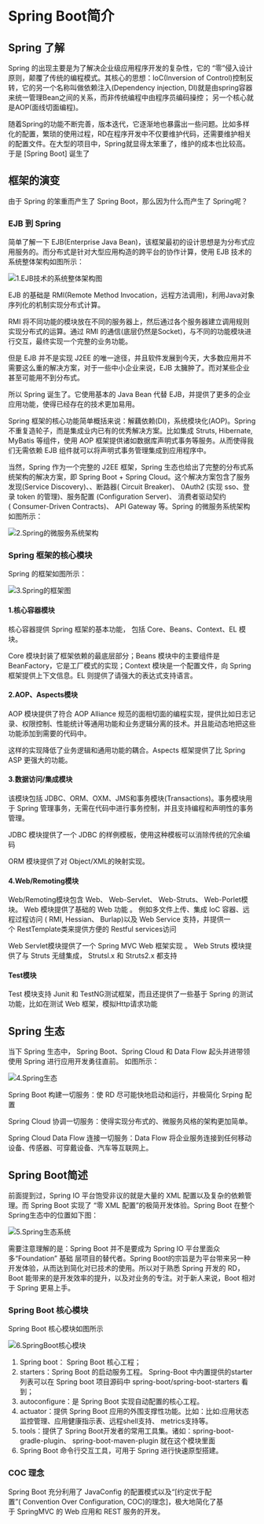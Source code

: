 # Spring Boot简介

## Spring 了解

Spring 的出现主要是为了解决企业级应用程序开发的复杂性，它的 “零”侵入设计原则，颠覆了传统的编程模式。其核心的思想：IoC(Inversion of Control)控制反转，它的另一个名称叫做依赖注入(Dependency injection, DI)就是由spring容器来统一管理Bean之间的关系，而非传统编程中由程序员编码操控； 另一个核心就是AOP(面线切面编程)。

随着Spring的功能不断完善，版本迭代，它逐渐地也暴露出一些问题。比如多样化的配置，繁琐的使用过程，RD在程序开发中不仅要维护代码，还需要维护相关的配置文件。在大型的项目中，Spring就显得太笨重了，维护的成本也比较高。于是 [Spring Boot] 诞生了

## 框架的演变

由于 Spring 的笨重而产生了 Spring Boot，那么因为什么而产生了 Spring呢？

### EJB 到 Spring

简单了解一下 EJB(Enterprise Java Bean)，该框架最初的设计思想是为分布式应用服务的。而分布式是针对大型应用构造的跨平台的协作计算，使用 EJB 技术的系统整体架构如图所示：

![1.EJB技术的系统整体架构图](../图片/1.EJB技术的系统整体架构图.png)

EJB 的基础是 RMI(Remote Method Invocation，远程方法调用)，利用Java对象序列化的机制实现分布式计算。

RMI 将不同功能的模块放在不同的服务器上，然后通过各个服务器建立调用规则实现分布式的运算。通过 RMI 的通信(底层仍然是Socket)，与不同的功能模块进行交互，最终实现一个完整的业务功能。

但是 EJB 并不是实现 J2EE 的唯一途径，并且软件发展到今天，大多数应用并不需要这么重的解决方案，对于一些中小企业来说，EJB 太臃肿了。而对某些企业甚至可能用不到分布式。

所以 Spring 诞生了。它使用基本的 Java Bean 代替 EJB，并提供了更多的企业应用功能，使得已经存在的技术更加易用。

Spring 框架的核心功能简单概括来说：解藕依赖(DI)，系统模块化(AOP)。Spring 不重复造轮子，而是集成业内已有的优秀解决方案。比如集成 Struts, Hibernate, MyBatis 等组件，使用 AOP 框架提供诸如数据库声明式事务等服务。从而使得我们无需依赖 EJB 组件就可以将声明式事务管理集成到应用程序中。

当然，Spring 作为一个完整的 J2EE 框架，Spring 生态也给出了完整的分布式系统架构的解决方案，即 Spring Boot + Spring Cloud。这个解决方案包含了服务发现(Service Discovery)、、断路器( Circuit Breaker)、 0Auth2 (实现 sso、登录 token 的管理)、服务配置 (Configuration Server)、 消费者驱动契约( Consumer-Driven Contracts)、 API Gateway 等。Spring 的微服务系统架构如图所示：

![2.Spring的微服务系统架构](../图片/2.Spring的微服务系统架构.png)

### Spring 框架的核心模块

Spring 的框架如图所示：

![3.Spring的框架图](../图片/3.Spring的框架图.png)

#### 1.核心容器模块

核心容器提供 Spring 框架的基本功能， 包括 Core、Beans、Context、EL 模块。

Core 模块封装了框架依赖的最底层部分；Beans 模块中的主要组件是 BeanFactory，它是工厂模式的实现；Context 模块是一个配置文件，向 Spring 框架提供上下文信息。EL 则提供了请强大的表达式支持语言。

#### 2.AOP、Aspects模块

AOP 模块提供了符合 AOP Alliance 规范的面相切面的编程实现，提供比如日志记录、权限控制、性能统计等通用功能和业务逻辑分离的技术。并且能动态地把这些功能添加到需要的代码中。

这样的实现降低了业务逻辑和通用功能的耦合。Aspects 框架提供了比 Spring ASP 更强大的功能。

#### 3.数据访问/集成模块

该模块包括 JDBC、ORM、OXM、JMS和事务模块(Transactions)。事务模块用于 Spring 管理事务，无需在代码中进行事务控制，并且支持编程和声明性的事务管理。

JDBC 模块提供了一个 JDBC 的样例模板，使用这种模板可以消除传统的冗余编码

ORM 模块提供了对 Object/XML的映射实现。

#### 4.Web/Remoting模块

Web/Remoting模块包含 Web、 Web-Servlet、 Web-Struts、 Web-Porlet模块。
Web 模块提供了基础的 Web 功能 。 例如多文件上传、集成 IoC 容器、远程过程访问
( RMI, Hessian、 Burlap)以及 Web Service 支持，并提供一个 RestTemplate类来提供方便的 Restful services访问

Web Servlet模块提供了一个 Spring MVC Web 框架实现 。
Web Struts 模块提供了与 Struts 无缝集成， Strutsl.x 和 Struts2.x 都支持

#### Test模块

Test 模块支持 Junit 和 TestNG测试框架，而且还提供了一些基于 Spring 的测试功能，比如在测试 Web 框架，模拟Http请求功能

## Spring 生态

当下 Spring 生态中， Spring Boot、Spring Cloud 和 Data Flow 起头并进带领使用 Spring 进行应用开发勇往直前。 如图所示：

![4.Spring生态](../图片/4.Spring生态.png)

Spring Boot 构建一切服务：使 RD 尽可能快地启动和运行，并极简化 Srping 配置

Spring Cloud 协调一切服务：使得实现分布式的、微服务风格的架构更加简单。

Spring Cloud Data Flow 连接一切服务：Data Flow 将企业服务连接到任何移动设备、传感器、可穿戴设备、汽车等互联网上。

## Spring Boot简述

前面提到过，Spring IO 平台饱受非议的就是大量的 XML 配置以及复杂的依赖管理。而 Spring Boot 实现了 “零 XML 配置”的极简开发体验。Spring Boot 在整个 Spring生态中的位置如下图：

![5.Spring生态系统](../图片/5.Spring生态系统.png)

需要注意理解的是：Spring Boot 并不是要成为 Spring IO 平台里面众多“Foundation” 基础 层项目的替代者。Spring Boot的宗旨是为平台带来另一种开发体验，从而达到简化对已技术的使用。所以对于熟悉 Spring 开发的 RD，Boot 能带来的是开发效率的提升，以及对业务的专注。对于新人来说，Boot 相对于 Spring 更易上手。

### Spring Boot 核心模块

Spring Boot 核心模块如图所示

![6.SpringBoot核心模块](../图片/6.SpringBoot核心模块.png)

1. Spring boot： Spring Boot 核心工程；
2. starters：Spring Boot 的启动服务工程。 Spring-Boot 中内置提供的starter列表可以在 Spring boot 项目源码中 spring-boot/spring-boot-starters 看到；
3. autoconfigure：是 Spring Boot 实现自动配置的核心工程。
4. actuator：提供 Spring Boot 应用的外围支撑性功能。比如：比如:应用状态监控管理、应用健康指示表、远程shell支持、 metrics支持等。
5. tools：提供了 Spring Boot开发者的常用工具集。诸如：spring-boot-gradle-plugin、 spring-boot-maven-plugin 就在这个模块里面
6. Spring Boot 命令行交互工具，可用于 Spring 进行快速原型搭建。

### COC 理念

Spring Boot 充分利用了 JavaConfig 的配置模式以及“[约定优于配置”( Convention Over Configuration, COC)的理念]，极大地简化了基于 SpringMVC 的 Web 应用和 REST 服务的开发。


